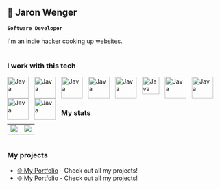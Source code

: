 ## 🦦  Jaron Wenger

**`Software Developer`**

I'm an indie hacker cooking up websites.

#

### I work with this tech
<img align="left" alt="Java" width="50px" style="padding-right:10px;" src="https://cdn.jsdelivr.net/gh/devicons/devicon@latest/icons/javascript/javascript-original.svg" />
<img align="left" alt="Java" width="50px" style="padding-right:10px;" src="https://cdn.jsdelivr.net/gh/devicons/devicon@latest/icons/react/react-original.svg" />
<img align="left" alt="Java" width="50px" style="padding-right:10px;" src="https://cdn.jsdelivr.net/gh/devicons/devicon@latest/icons/nodejs/nodejs-original-wordmark.svg" />
<img align="left" alt="Java" width="50px" style="padding-right:10px;" src="https://cdn.jsdelivr.net/gh/devicons/devicon@latest/icons/nextjs/nextjs-original.svg" />
<img align="left" alt="Java" width="50px" style="padding-right:10px;" src="https://cdn.jsdelivr.net/gh/devicons/devicon@latest/icons/docker/docker-original.svg" />
<img align="left" alt="Java" width="40px" style="padding-right:10px;" src="https://cdn.jsdelivr.net/gh/devicons/devicon@latest/icons/git/git-original.svg" />
<img align="left" alt="Java" width="50px" style="padding-right:10px;" src="https://cdn.jsdelivr.net/gh/devicons/devicon@latest/icons/digitalocean/digitalocean-original-wordmark.svg" />
<img align="left" alt="Java" width="50px" style="padding-right:10px;" src="https://cdn.jsdelivr.net/gh/devicons/devicon@latest/icons/nginx/nginx-original.svg" />
<img align="left" alt="Java" width="50px" style="padding-right:10px;" src="https://cdn.jsdelivr.net/gh/devicons/devicon@latest/icons/sqlite/sqlite-original.svg" />
<img align="left" alt="Java" width="50px" style="padding-right:10px;" src="https://cdn.jsdelivr.net/gh/devicons/devicon@latest/icons/python/python-original.svg" />


<br><br/>

#

### My stats

<table>
  <tr>
    <td>
      <img src="https://github-readme-stats.vercel.app/api/top-langs/?username=JaronWenger&layout=compact&theme=radical">
    </td>
    <td>
      <img src="https://github-readme-stats.vercel.app/api?username=JaronWenger&show_icons=true&hide=issues&rank_icon=none&theme=radical">
    </td>
  </tr>
</table>

#

### My projects

- [🌐 My Portfolio](https://jaronwenger.github.io/PORTFOLIO/) - Check out all my projects!
- <a href="https://jaronwenger.github.io/PORTFOLIO/" target="_blank">🌐 My Portfolio</a> - Check out all my projects!


